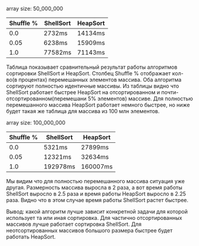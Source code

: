 array size: 50_000_000

Shuffle %|ShellSort|HeapSort
---|---|---
0.0|2732ms|14134ms
0.05|6238ms|15909ms
1.0|77582ms|71143ms


Таблица показывает сравнительный результат работы алгоритмов сортировки ShellSort и HeapSort.
Столбец Shuffle % отображает кол-во(в процентах) перемешанных элементов массива.
Оба алгоритма сортируют полностью идентичные массивы.
Из таблицы видно что ShellSort работает быстрее HeapSort на отсортированном и почти-отсортированном(перемешани 5% элементов) массиве.
Для полностью перемешанного массива HeapSort работает немного быстрее, но ниже будет такая же таблица для массива из 100 млн элементов.

array size: 100_000_000

Shuffle %|ShellSort|HeapSort
---|---|---
0.0|5321ms|27899ms
0.05|12321ms|32634ms
1.0|192978ms|160007ms

Мы видим что для полностью перемешанного массива ситуация уже другая.
Размерность массива выросла в 2 раза, а вот время работы ShellSort выросло в 2.5 раза и время работы HeapSort выросло в 2.25 раза.
Видно что в этом случае время работы ShellSort растет быстрее.

Вывод: какой алгоритм лучше зависит конкретной задачи для которой использует та или иная сортировка.
Для частично отсортированных массивов лучше работает сортировка ShellSort. Для неотсортированных массивов большого размера быстрее будет работать HeapSort.

